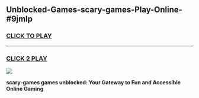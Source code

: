 
## Unblocked-Games-scary-games-Play-Online-#9jmlp
<h3>
<a href="https://premium.freeplayer.one?title=scary-games&ref=27F">CLICK TO PLAY</a></h3>
<hr>

<h3>
<a href="https://premium.freeplayer.one?title=scary-games&ref=27F">CLICK 2 PLAY</a>
  
</h3>

<a href="https://premium.freeplayer.one?title=scary-games&ref=27F"><img src="https://clearcache.store/games.png"></a>


**scary-games games unblocked: Your Gateway to Fun and Accessible Online Gaming**
